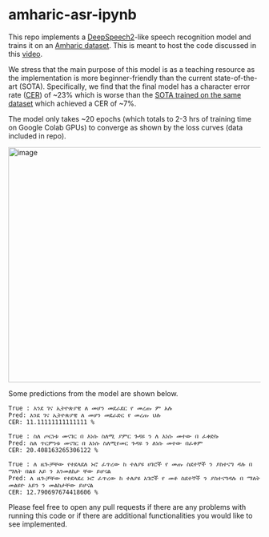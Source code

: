 # amharic-asr-ipynb

This repo implements a [DeepSpeech2](https://arxiv.org/pdf/1512.02595)-like speech recognition model and trains it on an [Amharic dataset](https://github.com/getalp/ALFFA_PUBLIC/tree/master/ASR/AMHARIC). This is meant to host the code discussed in this [video]().

We stress that the main purpose of this model is as a teaching resource as the implementation is more beginner-friendly than the current state-of-the-art (SOTA). Specifically, we find that the final model has a character error rate ([CER](https://galileo.ai/blog/character-error-rate-cer-metric)) of ~23% which is worse than the [SOTA trained on the same dataset](https://huggingface.co/agkphysics/wav2vec2-large-xlsr-53-amharic) which achieved a CER of ~7%. 

The model only takes ~20 epochs (which totals to 2-3 hrs of training time on Google Colab GPUs) to converge as shown by the loss curves (data included in repo).

<img width="846" height="470" alt="image" src="https://github.com/user-attachments/assets/50c79451-93b0-4945-aefe-c86ec76d0381" />

Some predictions from the model are shown below.

```
True : እንደ ገና ኢትዮጵያዊ ለ መሆን መደራደር የ መረጡ ም አሉ
Pred: እንደ ገና ኢትዮጵያዊ ለ መሆን መደራድር የ መረጡ ህሉ
CER: 11.11111111111111 %

True : ስለ ጦርነቱ መናገር በ እነሱ ስለሚ ያምር ጉዳዩ ን ለ እነሱ መተው በ ፈቀድኩ
Pred: ስለ ጥርምነቱ መናገር በ እነሱ ስለሚየመር ጉዳዩ ን ለነሱ መተው በፈቀም
CER: 20.408163265306122 %

True : ለ ዜጐቻቸው የተደላደለ ኑሮ ፈጥረው ከ ተለያዩ ሀገሮች የ መጡ ስደተኞች ን ያስተናግ ዳሉ በ ማለት በልዩ አይ ን እንመለከታ ቸው ይሆናል
Pred: ለ ዜጐቻቸው የተደላደረ ኑሮ ፈጥረው ከ ተለያዩ አገሮች የ መቶ ስደተኞች ን ያስተናግዳሉ በ ማለት መልዩዮ አይን ን መልከታቸው ይሆናል
CER: 12.790697674418606 %
```
Please feel free to open any pull requests if there are any problems with running this code or if there are additional functionalities you would like to see implemented.
